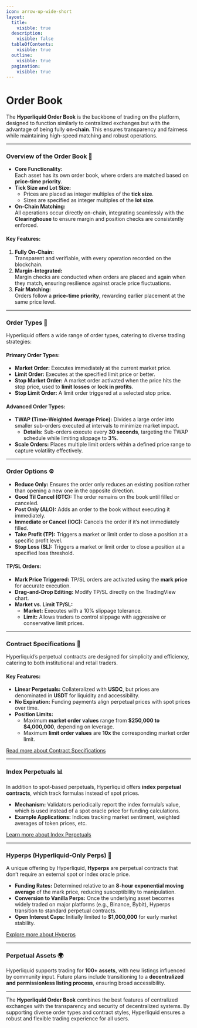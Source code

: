 ```yaml
---
icon: arrow-up-wide-short
layout:
  title:
    visible: true
  description:
    visible: false
  tableOfContents:
    visible: true
  outline:
    visible: true
  pagination:
    visible: true
---
```


# Order Book

The **Hyperliquid Order Book** is the backbone of trading on the platform, designed to function similarly to centralized exchanges but with the advantage of being fully **on-chain**. This ensures transparency and fairness while maintaining high-speed matching and robust operations.

***

### **Overview of the Order Book** 📘

* **Core Functionality:**\
  Each asset has its own order book, where orders are matched based on **price-time priority**.
* **Tick Size and Lot Size:**
  * Prices are placed as integer multiples of the **tick size**.
  * Sizes are specified as integer multiples of the **lot size**.
* **On-Chain Matching:**\
  All operations occur directly on-chain, integrating seamlessly with the **Clearinghouse** to ensure margin and position checks are consistently enforced.

#### **Key Features**:

1. **Fully On-Chain:**\
   Transparent and verifiable, with every operation recorded on the blockchain.
2. **Margin-Integrated:**\
   Margin checks are conducted when orders are placed and again when they match, ensuring resilience against oracle price fluctuations.
3. **Fair Matching:**\
   Orders follow a **price-time priority**, rewarding earlier placement at the same price level.

***

### **Order Types** 🛒

Hyperliquid offers a wide range of order types, catering to diverse trading strategies:

#### **Primary Order Types**:

* **Market Order:** Executes immediately at the current market price.
* **Limit Order:** Executes at the specified limit price or better.
* **Stop Market Order:** A market order activated when the price hits the stop price, used to **limit losses** or **lock in profits**.
* **Stop Limit Order:** A limit order triggered at a selected stop price.

#### **Advanced Order Types**:

* **TWAP (Time-Weighted Average Price):** Divides a large order into smaller sub-orders executed at intervals to minimize market impact.
  * **Details:** Sub-orders execute every **30 seconds**, targeting the TWAP schedule while limiting slippage to **3%**.
* **Scale Orders:** Places multiple limit orders within a defined price range to capture volatility effectively.

***

### **Order Options** ⚙️

* **Reduce Only:** Ensures the order only reduces an existing position rather than opening a new one in the opposite direction.
* **Good Til Cancel (GTC):** The order remains on the book until filled or canceled.
* **Post Only (ALO):** Adds an order to the book without executing it immediately.
* **Immediate or Cancel (IOC):** Cancels the order if it’s not immediately filled.
* **Take Profit (TP):** Triggers a market or limit order to close a position at a specific profit level.
* **Stop Loss (SL):** Triggers a market or limit order to close a position at a specified loss threshold.

#### **TP/SL Orders**:

* **Mark Price Triggered:** TP/SL orders are activated using the **mark price** for accurate execution.
* **Drag-and-Drop Editing:** Modify TP/SL directly on the TradingView chart.
* **Market vs. Limit TP/SL:**
  * **Market:** Executes with a 10% slippage tolerance.
  * **Limit:** Allows traders to control slippage with aggressive or conservative limit prices.

***

### **Contract Specifications** 📝

Hyperliquid’s perpetual contracts are designed for simplicity and efficiency, catering to both institutional and retail traders.

#### **Key Features**:

* **Linear Perpetuals:** Collateralized with **USDC**, but prices are denominated in **USDT** for liquidity and accessibility.
* **No Expiration:** Funding payments align perpetual prices with spot prices over time.
* **Position Limits:**
  * Maximum **market order values** range from **$250,000 to $4,000,000**, depending on leverage.
  * Maximum **limit order values** are **10x** the corresponding market order limit.

[Read more about Contract Specifications](https://hyperliquid.gitbook.io/hyperliquid-docs/trading/contract-specifications)

***

### **Index Perpetuals** 📊

In addition to spot-based perpetuals, Hyperliquid offers **index perpetual contracts**, which track formulas instead of spot prices.

* **Mechanism:** Validators periodically report the index formula’s value, which is used instead of a spot oracle price for funding calculations.
* **Example Applications:** Indices tracking market sentiment, weighted averages of token prices, etc.

[Learn more about Index Perpetuals](https://hyperliquid.gitbook.io/hyperliquid-docs/trading/index-perpetual-contracts)

***

### **Hyperps (Hyperliquid-Only Perps)** 🚀

A unique offering by Hyperliquid, **Hyperps** are perpetual contracts that don’t require an external spot or index oracle price.

* **Funding Rates:** Determined relative to an **8-hour exponential moving average** of the mark price, reducing susceptibility to manipulation.
* **Conversion to Vanilla Perps:** Once the underlying asset becomes widely traded on major platforms (e.g., Binance, Bybit), Hyperps transition to standard perpetual contracts.
* **Open Interest Caps:** Initially limited to **$1,000,000** for early market stability.

[Explore more about Hyperps](https://hyperliquid.gitbook.io/hyperliquid-docs/trading/hyperps)

***

### **Perpetual Assets** 🌍

Hyperliquid supports trading for **100+ assets**, with new listings influenced by community input. Future plans include transitioning to a **decentralized and permissionless listing process**, ensuring broad accessibility.

***

The **Hyperliquid Order Book** combines the best features of centralized exchanges with the transparency and security of decentralized systems. By supporting diverse order types and contract styles, Hyperliquid ensures a robust and flexible trading experience for all users.
